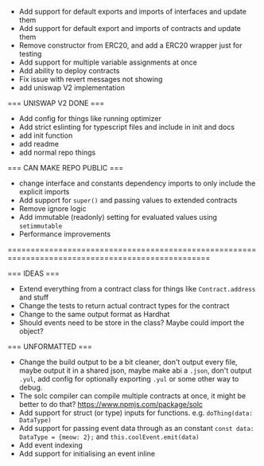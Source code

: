 - Add support for default exports and imports of interfaces and update them
- Add support for default export and imports of contracts and update them
- Remove constructor from ERC20, and add a ERC20 wrapper just for testing
- Add support for multiple variable assignments at once
- Add ability to deploy contracts
- Fix issue with revert messages not showing
- add uniswap V2 implementation

=== UNISWAP V2 DONE ===

- Add config for things like running optimizer
- Add strict eslinting for typescript files and include in init and docs
- add init function
- add readme
- add normal repo things

=== CAN MAKE REPO PUBLIC ===

- change interface and constants dependency imports to only include the explicit imports
- Add support for `super()` and passing values to extended contracts
- Remove ignore logic
- Add immutable (readonly) setting for evaluated values using `setimmutable`
- Performance improvements

==================================================================================================

=== IDEAS ===

- Extend everything from a contract class for things like `Contract.address` and stuff
- Change the tests to return actual contract types for the contract
- Change to the same output format as Hardhat
- Should events need to be store in the class? Maybe could import the object?

=== UNFORMATTED ===

- Change the build output to be a bit cleaner, don't output every file, maybe output it in a shared json, maybe make abi a `.json`, don't output `.yul`, add config for optionally exporting `.yul` or some other way to debug.
- The solc compiler can compile multiple contracts at once, it might be better to do that? https://www.npmjs.com/package/solc
- Add support for struct (or type) inputs for functions. e.g. `doThing(data: DataType)`
- Add support for passing event data through as an constant `const data: DataType = {meow: 2};` and `this.coolEvent.emit(data)`
- Add event indexing
- Add support for initialising an event inline
